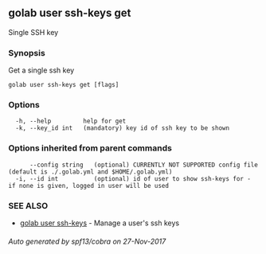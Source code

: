## golab user ssh-keys get

Single SSH key

### Synopsis


Get a single ssh key

```
golab user ssh-keys get [flags]
```

### Options

```
  -h, --help         help for get
  -k, --key_id int   (mandatory) key id of ssh key to be shown
```

### Options inherited from parent commands

```
      --config string   (optional) CURRENTLY NOT SUPPORTED config file (default is ./.golab.yml and $HOME/.golab.yml)
  -i, --id int          (optional) id of user to show ssh-keys for - if none is given, logged in user will be used
```

### SEE ALSO
* [golab user ssh-keys](golab_user_ssh-keys.md)	 - Manage a user's ssh keys

###### Auto generated by spf13/cobra on 27-Nov-2017
